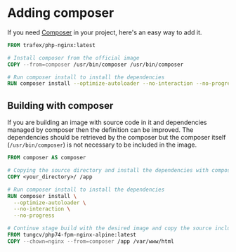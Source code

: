 # Adding composer

If you need [Composer](https://getcomposer.org/) in your project, here's an easy way to add it.

```Dockerfile
FROM trafex/php-nginx:latest

# Install composer from the official image
COPY --from=composer /usr/bin/composer /usr/bin/composer

# Run composer install to install the dependencies
RUN composer install --optimize-autoloader --no-interaction --no-progress
```

## Building with composer

If you are building an image with source code in it and dependencies managed by composer then the definition can be improved.
The dependencies should be retrieved by the composer but the composer itself (`/usr/bin/composer`) is not necessary to be included in the image.

```Dockerfile
FROM composer AS composer

# Copying the source directory and install the dependencies with composer
COPY <your_directory>/ /app

# Run composer install to install the dependencies
RUN composer install \
  --optimize-autoloader \
  --no-interaction \
  --no-progress

# Continue stage build with the desired image and copy the source including the dependencies downloaded by composer
FROM tungcv/php74-fpm-nginx-alpine:latest
COPY --chown=nginx --from=composer /app /var/www/html
```
